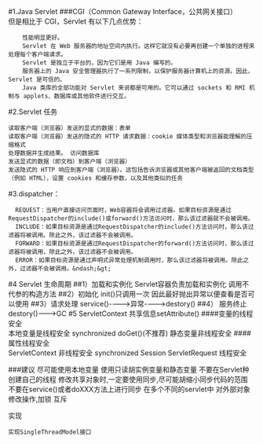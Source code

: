#1.Java Servlet
###CGI（Common Gateway Interface，公共网关接口）<br/>
但是相比于 CGI，Servlet 有以下几点优势：

        性能明显更好。
        Servlet 在 Web 服务器的地址空间内执行。这样它就没有必要再创建一个单独的进程来处理每个客户端请求。
        Servlet 是独立于平台的，因为它们是用 Java 编写的。
        服务器上的 Java 安全管理器执行了一系列限制，以保护服务器计算机上的资源。因此，Servlet 是可信的。
        Java 类库的全部功能对 Servlet 来说都是可用的。它可以通过 sockets 和 RMI 机制与 applets、数据库或其他软件进行交互。
#2.Servlet 任务 <br/>   
    
    读取客户端（浏览器）发送的显式的数据：表单
    读取客户端（浏览器）发送的隐式的 HTTP 请求数据：cookie 媒体类型和浏览器能理解的压缩格式
    处理数据并生成结果。 访问数据库
    发送显式的数据（即文档）到客户端（浏览器）
    发送隐式的 HTTP 响应到客户端（浏览器）。这包括告诉浏览器或其他客户端被返回的文档类型（例如 HTML），设置 cookies 和缓存参数，以及其他类似的任务

#3.dispatcher： 

      REQUEST：当用户直接访问页面时，Web容器将会调用过滤器。如果目标资源是通过RequestDispatcher的include()或forward()方法访问时，那么该过滤器就不会被调用。
      INCLUDE：如果目标资源是通过RequestDispatcher的include()方法访问时，那么该过滤器将被调用。除此之外，该过滤器不会被调用。
      FORWARD：如果目标资源是通过RequestDispatcher的forward()方法访问时，那么该过滤器将被调用，除此之外，该过滤器不会被调用。
      ERROR：如果目标资源是通过声明式异常处理机制调用时，那么该过滤器将被调用。除此之外，过滤器不会被调用。&ndash;&gt;
      
#4 Servlet 生命周期
##1）加载和实例化
      Servlet容器负责加载和实例化
      调用不代参的构造方法
##2）初始化
      init()只调用一次 
      因此最好抛出异常以便查看是否可以使用
##3）请求处理
      service()---->异常---->destory()
##4） 服务终止
      destory()--->GC
#5 ServletContext
        共享信息setAttribute()
####变量的线程安全        
    本地变量是线程安全 
    synchronized doGet()(不推荐)
    静态变量非线程安全
####属性线程安全   
    ServletContext 非线程安全
    synchronized Session 
    ServletRequest 线程安全   
      
###建议
      尽可能使用本地变量
      使用只读胡实例变量和静态变量
      不要在Servlet种创建自己的线程
      修改共享对象时,一定要使用同步,尽可能胡缩小同步代码的范围
      不要在service()或者doXXX方法上进行同步
      在多个不同的servlet中 对外部对象修改操作,加锁 互斥

实现

    实现SingleThreadModel接口